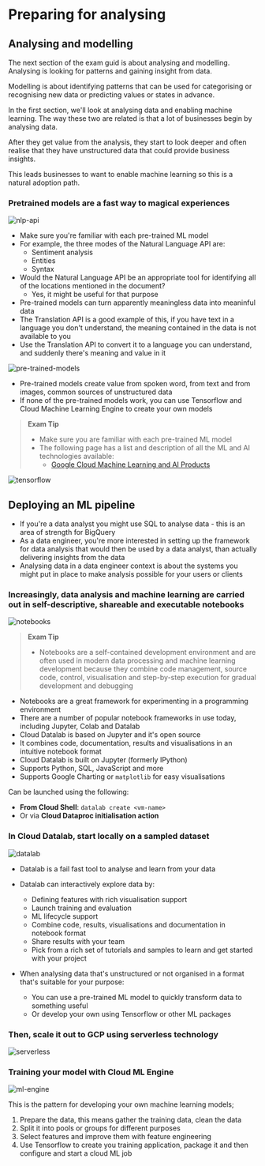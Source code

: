 # Preparing for analysing

## Analysing and modelling

The next section of the exam guid is about analysing and modelling. Analysing is looking for patterns and gaining insight from data.

Modelling is about identifying patterns that can be used for categorising or recognising new data or predicting values or states in advance.

In the first section, we'll look at analysing data and enabling machine learning. The way these two are related is that a lot of businesses begin by analysing data.

After they get value from the analysis, they start to look deeper and often realise that they have unstructured data that could provide business insights.

This leads businesses to want to enable machine learning so this is a natural adoption path.

### Pretrained models are a fast way to magical experiences

![nlp-api](./imgs/nlp-api.png)

- Make sure you're familiar with each pre-trained ML model
- For example, the three modes of the Natural Language API are:
  - Sentiment analysis
  - Entities
  - Syntax
- Would the Natural Language API be an appropriate tool for identifying all of the locations mentioned in the document?
  - Yes, it might be useful for that purpose
- Pre-trained models can turn apparently meaningless data into meaninful data
- The Translation API is a good example of this, if you have text in a language you don't understand, the meaning contained in the data is not available to you
- Use the Translation API to convert it to a language you can understand, and suddenly there's meaning and value in it

![pre-trained-models](./imgs/pre-trained-models.png)

- Pre-trained models create value from spoken word, from text and from images, common sources of unstructured data
- If none of the pre-trained models work, you can use Tensorflow and Cloud Machine Learning Engine to create your own models

> **Exam Tip**
>
> - Make sure you are familiar with each pre-trained ML model
> - The following page has a list and description of all the ML and AI technologies available:
>   - [Google Cloud Machine Learning and AI Products](https://cloud.google.com/products/ai)

![tensorflow](./imgs/tensorflow.png)

## Deploying an ML pipeline

- If you're a data analyst you might use SQL to analyse data - this is an area of strength for BigQuery
- As a data engineer, you're more interested in setting up the framework for data analysis that would then be used by a data analyst, than actually delivering insights from the data
- Analysing data in a data engineer context is about the systems you might put in place to make analysis possible for your users or clients

### Increasingly, data analysis and machine learning are carried out in self-descriptive, shareable and executable notebooks

![notebooks](./imgs/notebooks.PNG)

> **Exam Tip**
>
> - Notebooks are a self-contained development environment and are often used in modern data processing and machine learning development because they combine code management, source code, control, visualisation and step-by-step execution for gradual development and debugging

- Notebooks are a great framework for experimenting in a programming environment
- There are a number of popular notebook frameworks in use today, including Jupyter, Colab and Datalab
- Cloud Datalab is based on Jupyter and it's open source
- It combines code, documentation, results and visualisations in an intuitive notebook format
- Cloud Datalab is built on Jupyter (formerly IPython)
- Supports Python, SQL, JavaScript and more
- Supports Google Charting or `matplotlib` for easy visualisations

Can be launched using the following:

- **From Cloud Shell**: `datalab create <vm-name>`
- Or via **Cloud Dataproc initialisation action**

### In Cloud Datalab, start locally on a sampled dataset

![datalab](./imgs/datalab.PNG)

- Datalab is a fail fast tool to analyse and learn from your data
- Datalab can interactively explore data by:
  - Defining features with rich visualisation support
  - Launch training and evaluation
  - ML lifecycle support
  - Combine code, results, visualisations and documentation in notebook format
  - Share results with your team
  - Pick from a rich set of tutorials and samples to learn and get started with your project

- When analysing data that's unstructured or not organised in a format that's suitable for your purpose:
  - You can use a pre-trained ML model to quickly transform data to something useful
  - Or develop your own using Tensorflow or other ML packages

### Then, scale it out to GCP using serverless technology

![serverless](./imgs/serverless.PNG)

### Training your model with Cloud ML Engine

![ml-engine](./imgs/ml-engine.PNG)

This is the pattern for developing your own machine learning models;

1. Prepare the data, this means gather the training data, clean the data
2. Split it into pools or groups for different purposes
3. Select features and improve them with feature engineering
4. Use Tensorflow to create you training application, package it and then configure and start a cloud ML job

